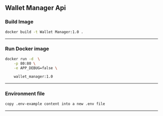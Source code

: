 ## Wallet Manager Api

### Build Image

```sh
docker build -t Wallet Manager:1.0 .
```
---

### Run Docker image

```sh
docker run -d  \
    -p 80:80 \
    -e APP_DEBUG=false \

    wallet_manager:1.0
```
---

### Environment file
```sh
copy .env-example content into a new .env file
```
---
